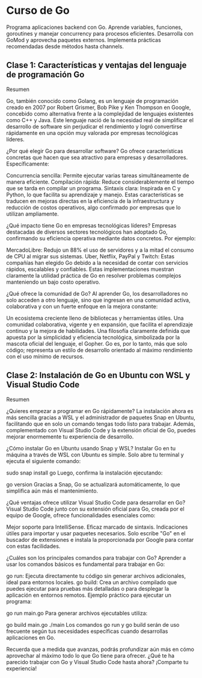 # Curso de Go

Programa aplicaciones backend con Go. Aprende variables, funciones, goroutines y manejar concurrency para procesos eficientes. Desarrolla con GoMod y aprovecha paquetes externos. Implementa prácticas recomendadas desde métodos hasta channels.

## Clase 1: Características y ventajas del lenguaje de programación Go

Resumen

Go, también conocido como Golang, es un lenguaje de programación creado en 2007 por Robert Grismer, Bob Pike y Ken Thompson en Google, concebido como alternativa frente a la complejidad de lenguajes existentes como C++ y Java. Este lenguaje nació de la necesidad real de simplificar el desarrollo de software sin perjudicar el rendimiento y logró convertirse rápidamente en una opción muy valorada por empresas tecnológicas líderes.

¿Por qué elegir Go para desarrollar software?
Go ofrece características concretas que hacen que sea atractivo para empresas y desarrolladores. Específicamente:

Concurrencia sencilla: Permite ejecutar varias tareas simultáneamente de manera eficiente.
Compilación rápida: Reduce considerablemente el tiempo que se tarda en compilar un programa.
Sintaxis clara: Inspirada en C y Python, lo que facilita su aprendizaje y manejo.
Estas características se traducen en mejoras directas en la eficiencia de la infraestructura y reducción de costos operativos, algo confirmado por empresas que lo utilizan ampliamente.

¿Qué impacto tiene Go en empresas tecnológicas líderes?
Empresas destacadas de diversos sectores tecnológicos han adoptado Go, confirmando su eficiencia operativa mediante datos concretos. Por ejemplo:

MercadoLibre: Redujo un 88% el uso de servidores y a la mitad el consumo de CPU al migrar sus sistemas.
Uber, Netflix, PayPal y Twitch: Estas compañías han elegido Go debido a la necesidad de contar con servicios rápidos, escalables y confiables.
Estas implementaciones muestran claramente la utilidad práctica de Go en resolver problemas complejos manteniendo un bajo costo operativo.

¿Qué ofrece la comunidad de Go?
Al aprender Go, los desarrolladores no solo acceden a otro lenguaje, sino que ingresan en una comunidad activa, colaborativa y con un fuerte enfoque en la mejora constante:

Un ecosistema creciente lleno de bibliotecas y herramientas útiles.
Una comunidad colaborativa, vigente y en expansión, que facilita el aprendizaje continuo y la mejora de habilidades.
Una filosofía claramente definida que apuesta por la simplicidad y eficiencia tecnológica, simbolizada por la mascota oficial del lenguaje, el Gopher.
Go es, por lo tanto, más que solo código; representa un estilo de desarrollo orientado al máximo rendimiento con el uso mínimo de recursos.

## Clase 2: Instalación de Go en Ubuntu con WSL y Visual Studio Code

Resumen

¿Quieres empezar a programar en Go rápidamente? La instalación ahora es más sencilla gracias a WSL y el administrador de paquetes Snap en Ubuntu, facilitando que en solo un comando tengas todo listo para trabajar. Además, complementado con Visual Studio Code y la extensión oficial de Go, puedes mejorar enormemente tu experiencia de desarrollo.

¿Cómo instalar Go en Ubuntu usando Snap y WSL?
Instalar Go en tu máquina a través de WSL con Ubuntu es simple. Solo abre tu terminal y ejecuta el siguiente comando:

sudo snap install go
Luego, confirma la instalación ejecutando:

go version
Gracias a Snap, Go se actualizará automáticamente, lo que simplifica aún más el mantenimiento.

¿Qué ventajas ofrece utilizar Visual Studio Code para desarrollar en Go?
Visual Studio Code junto con su extensión oficial para Go, creada por el equipo de Google, ofrece funcionalidades esenciales como:

Mejor soporte para IntelliSense.
Eficaz marcado de sintaxis.
Indicaciones útiles para importar y usar paquetes necesarios.
Solo escribe "Go" en el buscador de extensiones e instala la proporcionada por Google para contar con estas facilidades.

¿Cuáles son los principales comandos para trabajar con Go?
Aprender a usar los comandos básicos es fundamental para trabajar en Go:

go run: Ejecuta directamente tu código sin generar archivos adicionales, ideal para entornos locales.
go build: Crea un archivo compilado que puedes ejecutar para pruebas más detalladas o para desplegar la aplicación en entornos remotos.
Ejemplo práctico para ejecutar un programa:

go run main.go
Para generar archivos ejecutables utiliza:

go build main.go
./main
Los comandos go run y go build serán de uso frecuente según tus necesidades específicas cuando desarrollas aplicaciones en Go.

Recuerda que a medida que avanzas, podrás profundizar aún más en cómo aprovechar al máximo todo lo que Go tiene para ofrecer. ¿Qué te ha parecido trabajar con Go y Visual Studio Code hasta ahora? ¡Comparte tu experiencia!
